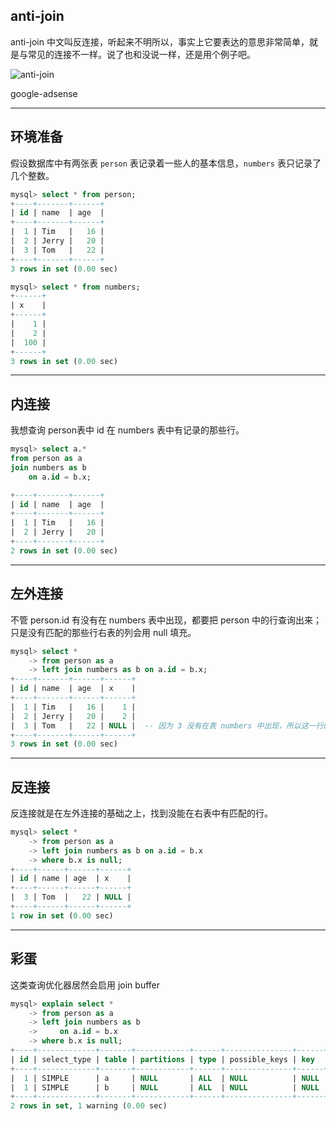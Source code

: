## anti-join 
anti-join 中文叫反连接，听起来不明所以，事实上它要表达的意思非常简单，就是与常见的连接不一样。说了也和没说一样，还是用个例子吧。

![anti-join](static/2020-26/sqlpy-ant-join.jpg)

google-adsense

---

## 环境准备
假设数据库中有两张表 `person` 表记录着一些人的基本信息，`numbers` 表只记录了几个整数。
```sql
mysql> select * from person;
+----+-------+------+
| id | name  | age  |
+----+-------+------+
|  1 | Tim   |   16 |
|  2 | Jerry |   20 |
|  3 | Tom   |   22 |
+----+-------+------+
3 rows in set (0.00 sec)

mysql> select * from numbers;
+------+
| x    |
+------+
|    1 |
|    2 |
|  100 |
+------+
3 rows in set (0.00 sec)
```

---

## 内连接
我想查询 person表中 id 在 numbers 表中有记录的那些行。
```sql
mysql> select a.*
from person as a
join numbers as b 
    on a.id = b.x;

+----+-------+------+
| id | name  | age  |
+----+-------+------+
|  1 | Tim   |   16 |
|  2 | Jerry |   20 |
+----+-------+------+
2 rows in set (0.00 sec)
```

---


## 左外连接
不管 person.id 有没有在 numbers 表中出现，都要把 person 中的行查询出来；只是没有匹配的那些行右表的列会用 null 填充。
```sql
mysql> select *
    -> from person as a
    -> left join numbers as b on a.id = b.x; 
+----+-------+------+------+
| id | name  | age  | x    |
+----+-------+------+------+
|  1 | Tim   |   16 |    1 |
|  2 | Jerry |   20 |    2 |
|  3 | Tom   |   22 | NULL |  -- 因为 3 没有在表 numbers 中出现，所以这一行的 x 列就会是 null。
+----+-------+------+------+
3 rows in set (0.00 sec)
```

---

## 反连接
反连接就是在左外连接的基础之上，找到没能在右表中有匹配的行。
```sql
mysql> select *
    -> from person as a
    -> left join numbers as b on a.id = b.x
    -> where b.x is null;   
+----+------+------+------+
| id | name | age  | x    |
+----+------+------+------+
|  3 | Tom  |   22 | NULL |
+----+------+------+------+
1 row in set (0.00 sec)
```

---

## 彩蛋
这类查询优化器居然会启用 join buffer 
```sql
mysql> explain select *
    -> from person as a
    -> left join numbers as b 
    ->     on a.id = b.x
    -> where b.x is null;
+----+-------------+-------+------------+------+---------------+------+---------+------+------+----------+----------------------------------------------------+
| id | select_type | table | partitions | type | possible_keys | key  | key_len | ref  | rows | filtered | Extra                                              |
+----+-------------+-------+------------+------+---------------+------+---------+------+------+----------+----------------------------------------------------+
|  1 | SIMPLE      | a     | NULL       | ALL  | NULL          | NULL | NULL    | NULL |    3 |   100.00 | NULL                                               |
|  1 | SIMPLE      | b     | NULL       | ALL  | NULL          | NULL | NULL    | NULL |    3 |    33.33 | Using where; Using join buffer (Block Nested Loop) |
+----+-------------+-------+------------+------+---------------+------+---------+------+------+----------+----------------------------------------------------+
2 rows in set, 1 warning (0.00 sec)
```

